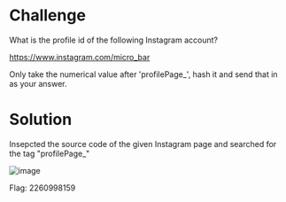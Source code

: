 # Challenge

What is the profile id of the following Instagram account?

https://www.instagram.com/micro_bar

Only take the numerical value after 'profilePage_', hash it and send that in as your answer.

# Solution

Insepcted the source code of the given Instagram page and searched for the tag "profilePage_"

![image](https://user-images.githubusercontent.com/81070073/120942095-6cc63a80-c6db-11eb-8246-d65b7131dd4e.png)

Flag: 2260998159


